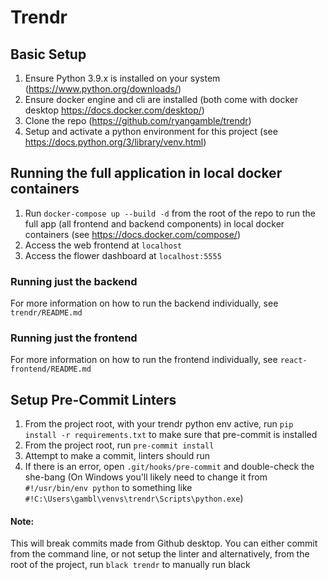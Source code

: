 # Trendr

## Basic Setup
1. Ensure Python 3.9.x is installed on your system (https://www.python.org/downloads/)
2. Ensure docker engine and cli are installed (both come with docker desktop https://docs.docker.com/desktop/)
3. Clone the repo (https://github.com/ryangamble/trendr)
4. Setup and activate a python environment for this project (see https://docs.python.org/3/library/venv.html)

## Running the full application in local docker containers
1. Run `docker-compose up --build -d` from the root of the repo to run the full app 
   (all frontend and backend components) in local docker containers (see https://docs.docker.com/compose/)
2. Access the web frontend at `localhost`
3. Access the flower dashboard at `localhost:5555`

### Running just the backend
For more information on how to run the backend individually, see `trendr/README.md`

### Running just the frontend
For more information on how to run the frontend individually, see `react-frontend/README.md`

## Setup Pre-Commit Linters
1. From the project root, with your trendr python env active, run `pip install -r requirements.txt` to make sure
   that pre-commit is installed
2. From the project root, run `pre-commit install`
3. Attempt to make a commit, linters should run
4. If there is an error, open `.git/hooks/pre-commit` and double-check the she-bang (On Windows you'll likely need to
   change it from `#!/usr/bin/env python` to something like `#!C:\Users\gambl\venvs\trendr\Scripts\python.exe`)

#### Note: 
This will break commits made from Github desktop. You can either commit from the command line, or not setup
the linter and alternatively, from the root of the project, run `black trendr` to manually run black